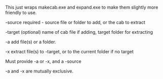 This just wraps makecab.exe and expand.exe to make them slightly more friendly to use.

-source  required - source file or folder to add, or the cab to extract

-target  (optional) name of cab file if adding, target folder for extracting

-a       add file(s) or a folder.

-x       extract file(s) to -target, or to the current folder if no target

Must provide -a or -x, and a -source

-a and -x are mutually exclusive.

